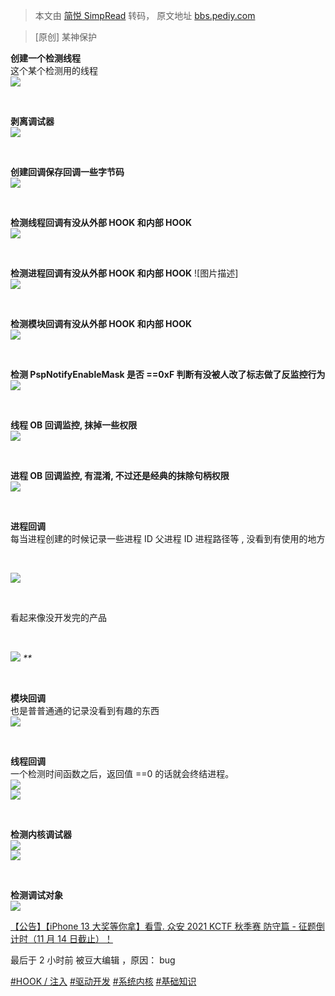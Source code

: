 > 本文由 [简悦 SimpRead](http://ksria.com/simpread/) 转码， 原文地址 [bbs.pediy.com](https://bbs.pediy.com/thread-270036.htm)

> [原创] 某神保护

**创建一个检测线程**  
这个某个检测用的线程  
![](https://bbs.pediy.com/upload/tmp/926676_A4G75NPKRB2FBH8.png)

 

**剥离调试器**  
![](https://bbs.pediy.com/upload/tmp/926676_GZT3DA8BVWV6EJ8.png)

 

**创建回调保存回调一些字节码**  
![](https://bbs.pediy.com/upload/tmp/926676_QZN63X7CNWE2G32.png)

 

**检测线程回调有没从外部 HOOK 和内部 HOOK**  
![](https://bbs.pediy.com/upload/tmp/926676_E24W66TR8KK8BRU.png)

 

**检测进程回调有没从外部 HOOK 和内部 HOOK** ![图片描述]  
![](https://bbs.pediy.com/upload/tmp/926676_DJTKUS6YBK2YEZV.png)

 

**检测模块回调有没从外部 HOOK 和内部 HOOK**  
![](https://bbs.pediy.com/upload/tmp/926676_UGA4M5RM5FAUUDE.png)

 

**检测 PspNotifyEnableMask 是否 ==0xF 判断有没被人改了标志做了反监控行为**  
![](https://bbs.pediy.com/upload/tmp/926676_VE8VT5ASDNVHWVK.png)

 

**线程 OB 回调监控, 抹掉一些权限**  
![](https://bbs.pediy.com/upload/tmp/926676_K65XDFKDV99CDN3.png)

 

**进程 OB 回调监控, 有混淆, 不过还是经典的抹除句柄权限**  
![](https://bbs.pediy.com/upload/tmp/926676_KU2BMU9CMFJQQ9G.png)

 

**进程回调**  
每当进程创建的时候记录一些进程 ID 父进程 ID 进程路径等 , 没看到有使用的地方

 

![](https://bbs.pediy.com/upload/tmp/926676_Y4EDTHJYB7U9SHD.png)

 

看起来像没开发完的产品

 

![](https://bbs.pediy.com/upload/tmp/926676_WS8VBNPYRVW8Q7C.png) _**_

 

**模块回调**  
也是普普通通的记录没看到有趣的东西  
![](https://bbs.pediy.com/upload/tmp/926676_G6YDPZXQYDC33RQ.png)

 

**线程回调**  
一个检测时间函数之后，返回值 ==0 的话就会终结进程。  
![](https://bbs.pediy.com/upload/tmp/926676_J2G5H28U5SMDFWM.png)  
![](https://bbs.pediy.com/upload/tmp/926676_GYG5F965URQSGE9.png)

 

**检测内核调试器**  
![](https://bbs.pediy.com/upload/tmp/926676_7UU966ZAUGHRYUW.png)  
![](https://bbs.pediy.com/upload/tmp/926676_CUKAGSDPXJ7Y7UV.png)

 

**检测调试对象**  
![](https://bbs.pediy.com/upload/tmp/926676_NHW7BUKUP62MWUP.png)

[【公告】【iPhone 13 大奖等你拿】看雪. 众安 2021 KCTF 秋季赛 防守篇 - 征题倒计时（11 月 14 日截止）！](https://bbs.pediy.com/thread-269228.htm)

最后于 2 小时前 被豆大编辑 ，原因： bug

[#HOOK / 注入](forum-41-1-133.htm) [#驱动开发](forum-41-1-132.htm) [#系统内核](forum-41-1-131.htm) [#基础知识](forum-41-1-130.htm)